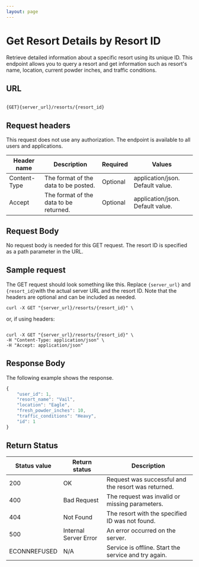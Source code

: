 ```yaml
---
layout: page
---
```


# Get Resort Details by Resort ID

Retrieve detailed information about a specific resort using its unique ID. This endpoint allows you to query a resort and get information such as resort's name, location, current powder inches, and traffic conditions.

## URL

```shell

{GET}{server_url}/resorts/{resort_id}
```

## Request headers

This request does not use any authorization. The endpoint is available to all users and applications.

| Header name | Description | Required | Values |
| -------------- | ------ | ------------ |------------ |
| Content-Type | The format of the data to be posted. | Optional | application/json. Default value.  |
| Accept | The format of the data to be returned. | Optional | application/json. Default value. |

## Request Body

No request body is needed for this GET request. The resort ID is specified as a path parameter in the URL.

## Sample request

The GET request should look something like this. Replace `{server_url}` and `{resort_id}`with the actual server URL and the resort ID. Note that the headers are optional and can be included as needed.

```shell
curl -X GET "{server_url}/resorts/{resort_id}" \
```

or, if using headers:

```shell

curl -X GET "{server_url}/resorts/{resort_id}" \
-H "Content-Type: application/json" \
-H "Accept: application/json"
```

## Response Body

The following example shows the response.

```js
{
    "user_id": 1,
    "resort_name": "Vail",
    "location": "Eagle",
    "fresh_powder_inches": 10,
    "traffic_conditions": "Heavy",
    "id": 1
}


```

## Return Status

| Status value    | Return status         | Description                                    |
|-----------------|-----------------------|------------------------------------------------|
| 200             | OK                    | Request was successful and the resort was returned.|
| 400             | Bad Request           | The request was invalid or missing parameters. |
| 404             | Not Found             | The resort with the specified ID was not found. |
| 500             | Internal Server Error | An error occurred on the server.               |
| ECONNREFUSED    | N/A                   | Service is offline. Start the service and try again. |
